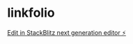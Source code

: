 # linkfolio

[Edit in StackBlitz next generation editor ⚡️](https://stackblitz.com/~/github.com/thewebmasterpro/linkfolio)